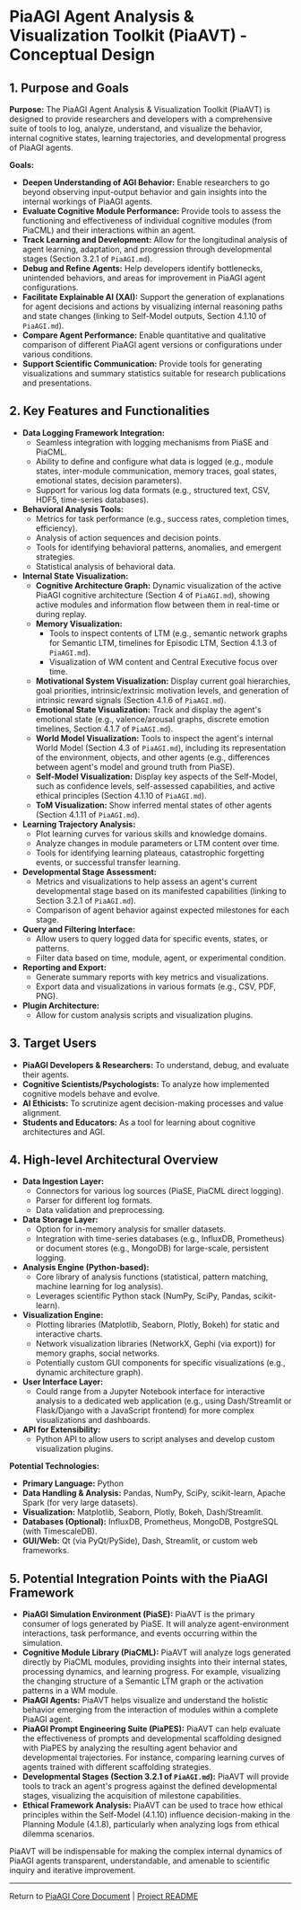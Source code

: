 <!-- PiaAGI AGI Research Framework Document -->
# PiaAGI Agent Analysis & Visualization Toolkit (PiaAVT) - Conceptual Design

## 1. Purpose and Goals

**Purpose:**
The PiaAGI Agent Analysis & Visualization Toolkit (PiaAVT) is designed to provide researchers and developers with a comprehensive suite of tools to log, analyze, understand, and visualize the behavior, internal cognitive states, learning trajectories, and developmental progress of PiaAGI agents.

**Goals:**
*   **Deepen Understanding of AGI Behavior:** Enable researchers to go beyond observing input-output behavior and gain insights into the internal workings of PiaAGI agents.
*   **Evaluate Cognitive Module Performance:** Provide tools to assess the functioning and effectiveness of individual cognitive modules (from PiaCML) and their interactions within an agent.
*   **Track Learning and Development:** Allow for the longitudinal analysis of agent learning, adaptation, and progression through developmental stages (Section 3.2.1 of `PiaAGI.md`).
*   **Debug and Refine Agents:** Help developers identify bottlenecks, unintended behaviors, and areas for improvement in PiaAGI agent configurations.
*   **Facilitate Explainable AI (XAI):** Support the generation of explanations for agent decisions and actions by visualizing internal reasoning paths and state changes (linking to Self-Model outputs, Section 4.1.10 of `PiaAGI.md`).
*   **Compare Agent Performance:** Enable quantitative and qualitative comparison of different PiaAGI agent versions or configurations under various conditions.
*   **Support Scientific Communication:** Provide tools for generating visualizations and summary statistics suitable for research publications and presentations.

## 2. Key Features and Functionalities

*   **Data Logging Framework Integration:**
    *   Seamless integration with logging mechanisms from PiaSE and PiaCML.
    *   Ability to define and configure what data is logged (e.g., module states, inter-module communication, memory traces, goal states, emotional states, decision parameters).
    *   Support for various log data formats (e.g., structured text, CSV, HDF5, time-series databases).
*   **Behavioral Analysis Tools:**
    *   Metrics for task performance (e.g., success rates, completion times, efficiency).
    *   Analysis of action sequences and decision points.
    *   Tools for identifying behavioral patterns, anomalies, and emergent strategies.
    *   Statistical analysis of behavioral data.
*   **Internal State Visualization:**
    *   **Cognitive Architecture Graph:** Dynamic visualization of the active PiaAGI cognitive architecture (Section 4 of `PiaAGI.md`), showing active modules and information flow between them in real-time or during replay.
    *   **Memory Visualization:**
        *   Tools to inspect contents of LTM (e.g., semantic network graphs for Semantic LTM, timelines for Episodic LTM, Section 4.1.3 of `PiaAGI.md`).
        *   Visualization of WM content and Central Executive focus over time.
    *   **Motivational System Visualization:** Display current goal hierarchies, goal priorities, intrinsic/extrinsic motivation levels, and generation of intrinsic reward signals (Section 4.1.6 of `PiaAGI.md`).
    *   **Emotional State Visualization:** Track and display the agent's emotional state (e.g., valence/arousal graphs, discrete emotion timelines, Section 4.1.7 of `PiaAGI.md`).
    *   **World Model Visualization:** Tools to inspect the agent's internal World Model (Section 4.3 of `PiaAGI.md`), including its representation of the environment, objects, and other agents (e.g., differences between agent's model and ground truth from PiaSE).
    *   **Self-Model Visualization:** Display key aspects of the Self-Model, such as confidence levels, self-assessed capabilities, and active ethical principles (Section 4.1.10 of `PiaAGI.md`).
    *   **ToM Visualization:** Show inferred mental states of other agents (Section 4.1.11 of `PiaAGI.md`).
*   **Learning Trajectory Analysis:**
    *   Plot learning curves for various skills and knowledge domains.
    *   Analyze changes in module parameters or LTM content over time.
    *   Tools for identifying learning plateaus, catastrophic forgetting events, or successful transfer learning.
*   **Developmental Stage Assessment:**
    *   Metrics and visualizations to help assess an agent's current developmental stage based on its manifested capabilities (linking to Section 3.2.1 of `PiaAGI.md`).
    *   Comparison of agent behavior against expected milestones for each stage.
*   **Query and Filtering Interface:**
    *   Allow users to query logged data for specific events, states, or patterns.
    *   Filter data based on time, module, agent, or experimental condition.
*   **Reporting and Export:**
    *   Generate summary reports with key metrics and visualizations.
    *   Export data and visualizations in various formats (e.g., CSV, PDF, PNG).
*   **Plugin Architecture:**
    *   Allow for custom analysis scripts and visualization plugins.

## 3. Target Users

*   **PiaAGI Developers & Researchers:** To understand, debug, and evaluate their agents.
*   **Cognitive Scientists/Psychologists:** To analyze how implemented cognitive models behave and evolve.
*   **AI Ethicists:** To scrutinize agent decision-making processes and value alignment.
*   **Students and Educators:** As a tool for learning about cognitive architectures and AGI.

## 4. High-level Architectural Overview

*   **Data Ingestion Layer:**
    *   Connectors for various log sources (PiaSE, PiaCML direct logging).
    *   Parser for different log formats.
    *   Data validation and preprocessing.
*   **Data Storage Layer:**
    *   Option for in-memory analysis for smaller datasets.
    *   Integration with time-series databases (e.g., InfluxDB, Prometheus) or document stores (e.g., MongoDB) for large-scale, persistent logging.
*   **Analysis Engine (Python-based):**
    *   Core library of analysis functions (statistical, pattern matching, machine learning for log analysis).
    *   Leverages scientific Python stack (NumPy, SciPy, Pandas, scikit-learn).
*   **Visualization Engine:**
    *   Plotting libraries (Matplotlib, Seaborn, Plotly, Bokeh) for static and interactive charts.
    *   Network visualization libraries (NetworkX, Gephi (via export)) for memory graphs, social networks.
    *   Potentially custom GUI components for specific visualizations (e.g., dynamic architecture graph).
*   **User Interface Layer:**
    *   Could range from a Jupyter Notebook interface for interactive analysis to a dedicated web application (e.g., using Dash/Streamlit or Flask/Django with a JavaScript frontend) for more complex visualizations and dashboards.
*   **API for Extensibility:**
    *   Python API to allow users to script analyses and develop custom visualization plugins.

**Potential Technologies:**
*   **Primary Language:** Python
*   **Data Handling & Analysis:** Pandas, NumPy, SciPy, scikit-learn, Apache Spark (for very large datasets).
*   **Visualization:** Matplotlib, Seaborn, Plotly, Bokeh, Dash/Streamlit.
*   **Databases (Optional):** InfluxDB, Prometheus, MongoDB, PostgreSQL (with TimescaleDB).
*   **GUI/Web:** Qt (via PyQt/PySide), Dash, Streamlit, or custom web frameworks.

## 5. Potential Integration Points with the PiaAGI Framework

*   **PiaAGI Simulation Environment (PiaSE):** PiaAVT is the primary consumer of logs generated by PiaSE. It will analyze agent-environment interactions, task performance, and events occurring within the simulation.
*   **Cognitive Module Library (PiaCML):** PiaAVT will analyze logs generated directly by PiaCML modules, providing insights into their internal states, processing dynamics, and learning progress. For example, visualizing the changing structure of a Semantic LTM graph or the activation patterns in a WM module.
*   **PiaAGI Agents:** PiaAVT helps visualize and understand the holistic behavior emerging from the interaction of modules within a complete PiaAGI agent.
*   **PiaAGI Prompt Engineering Suite (PiaPES):** PiaAVT can help evaluate the effectiveness of prompts and developmental scaffolding designed with PiaPES by analyzing the resulting agent behavior and developmental trajectories. For instance, comparing learning curves of agents trained with different scaffolding strategies.
*   **Developmental Stages (Section 3.2.1 of `PiaAGI.md`):** PiaAVT will provide tools to track an agent's progress against the defined developmental stages, visualizing the acquisition of milestone capabilities.
*   **Ethical Framework Analysis:** PiaAVT can be used to trace how ethical principles within the Self-Model (4.1.10) influence decision-making in the Planning Module (4.1.8), particularly when analyzing logs from ethical dilemma scenarios.

PiaAVT will be indispensable for making the complex internal dynamics of PiaAGI agents transparent, understandable, and amenable to scientific inquiry and iterative improvement.

---
Return to [PiaAGI Core Document](../PiaAGI.md) | [Project README](../README.md)
